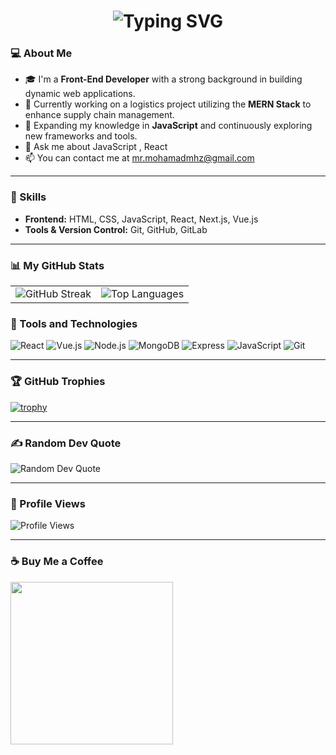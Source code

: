 <h1 align="center">
  <img src="https://readme-typing-svg.herokuapp.com?font=Fira+Code&weight=500&size=28&duration=4000&pause=500&color=7F182B&center=true&vCenter=true&width=500&lines=Hello+there+!+👋;I+,m+Mohammad+Hosein+Mohammadzade+...;A+Front-End+Developer;Nice+to+meet+you"     alt="Typing SVG" />
</h1>

### 💻 About Me
- 🎓 I'm a **Front-End Developer** with a strong background in building dynamic web applications.
- 🔭 Currently working on a logistics project utilizing the **MERN Stack** to enhance supply chain management.
- 🌱 Expanding my knowledge in **JavaScript** and continuously exploring new frameworks and tools.
- 💬 Ask me about JavaScript , React 
- 📫 You can contact me at mr.mohamadmhz@gmail.com

---

### 🚀 Skills
- **Frontend:** HTML, CSS, JavaScript, React, Next.js, Vue.js
- **Tools & Version Control:** Git, GitHub, GitLab

---

### 📊 My GitHub Stats

<table>
  <tr>
    <td>
      <img src="https://github-readme-streak-stats.herokuapp.com/?user=mr-mohamadmhz&theme=radical" alt="GitHub Streak" />
    </td>
    <td>
      <img src="https://github-readme-stats.vercel.app/api/top-langs/?username=mr-mohamadmhz&layout=compact&theme=radical&langs_count=8" alt="Top Languages" />
    </td>
  </tr>
</table>

### 🧰 Tools and Technologies
![React](https://img.shields.io/badge/-React-61DAFB?logo=react&logoColor=white&style=for-the-badge)
![Vue.js](https://img.shields.io/badge/-Vue.js-4FC08D?logo=vue.js&logoColor=white&style=for-the-badge)
![Node.js](https://img.shields.io/badge/-Node.js-339933?logo=node.js&logoColor=white&style=for-the-badge)
![MongoDB](https://img.shields.io/badge/-MongoDB-47A248?logo=mongodb&logoColor=white&style=for-the-badge)
![Express](https://img.shields.io/badge/-Express.js-000000?logo=express&logoColor=white&style=for-the-badge)
![JavaScript](https://img.shields.io/badge/-JavaScript-F7DF1E?logo=javascript&logoColor=black&style=for-the-badge)
![Git](https://img.shields.io/badge/-Git-F05032?logo=git&logoColor=white&style=for-the-badge)

---

### 🏆 GitHub Trophies
[![trophy](https://github-profile-trophy.vercel.app/?username=mr-mohamadmhz&theme=onedark&no-frame=true&margin-w=15&margin-h=15)](https://github.com/ryo-ma/github-profile-trophy)

---

### ✍️ Random Dev Quote
![Random Dev Quote](https://quotes-github-readme.vercel.app/api?type=horizontal&theme=radical)

---

### 👀 Profile Views
![Profile Views](https://komarev.com/ghpvc/?username=mr-mohamadmhz&color=blue&style=flat-square)

---

### ☕ Buy Me a Coffee
<a href="http://www.coffeete.ir/mr.mohamadmhz">
  <img src="http://www.coffeete.ir/images/buttons/lemonchiffon.png" style="width:260px;" />
</a>
